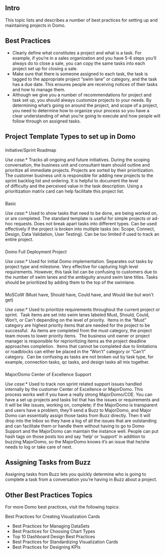 

Intro
-------

This topic lists and describes a number of best practices for setting up and maintaining projects in Domo.


 Best Practices
----------------


* Clearly define what constitutes a project and what is a task. For example, if you’re in a sales organization and you have 5-6 steps you’ll always do to close a sale, you can copy the same tasks into each project set up for closing a sale.
* Make sure that there is someone assigned to each task, the task is tagged to the appropriate project “swim lane” or category, and the task has a due date. This ensures people are receiving notices of their tasks and how to manage them.
* Although we give you a number of recommendations for project and task set up, you should always customize projects to your needs. By determining what’s going on around the project, and scope of a project, you need to determine how to organize your process so you have a clear understanding of what you’re going to execute and how people will follow through on assigned tasks.

Project Template Types to set up in Domo
------------------------------------------


###
 Initiative/Sprint Roadmap

*Use case:**
 Tracks all ongoing and future initiatives. During the scoping conversation, the business unit and consultant team should outline and prioritize all immediate projects. Projects are sorted by their prioritization. The customer business unit is responsible for adding new projects to the sprint backlog list and ordering. It is helpful to document the level of difficulty and the perceived value in the task description. Using a prioritization matrix card can help facilitate this project list.


###
 Basic

*Use case:**
 Used to show tasks that need to be done, are being worked on, or are completed. The standard template is useful for simple projects or ad-hoc requests. Does not break apart tasks into different types. Can be used effectively if the project is broken into multiple tasks (ex: Scope, Connect, Design, Data Validation, User Testing). Can be too limited if used to track an entire project.


###
 Domo Full Deployment Project

*Use case:**
 Used for initial Domo implementation. Separates out tasks by project type and milestone. Very effective for capturing high level requirements. However, this task list can be confusing to customers due to the number of swim lanes and the ambiguity around swim lane titles. Tasks should be prioritized by adding them to the top of the swimlane.


###
 MoSCoW (Must have, Should have, Could have, and Would like but won't get)

*Use case:**
 Used to prioritize requirements throughout the current project or sprint.  Task items are set into swim lanes labeled Must, Should, Could, Won’t, or Can’t depending on the level of priority.  Items in the “Must” category are highest priority items that are needed for the project to be successful.  As items are completed from the must category, the project team moves to lower priority items.  The business unit owner or project manager is responsible for reprioritizing items as the project deadline approaches completion.  Items that cannot be completed due to limitations or roadblocks can either be placed in the “Won’t” category or “Can’t” category.  Can be confusing as tasks are not broken out by task type, for example, connection tasks, qc tasks, and design tasks all mix together.


###
 Major/Domo Center of Excellence Support

*Use case:**
 Used to track non sprint related support issues handled internally by the customer Center of Excellence or MajorDomo. This process works well if you have a really strong MajorDomo/COE. You can have a set up projects and tasks list that has the issues or requirements and it will be like issues, working on, complete; if the MajorDomo is transparent and users have a problem, they’ll send a Buzz to MajorDomo, and Major Domo can essentially assign those tasks from Buzz directly. Then it will drop into the Inbox so they have a log of all the issues that are outstanding and can facilitate them or handle them without having to go to Domo Support and the MajorDomo can maintain the instance well. People can put hash tags on those posts too and say ‘help’ or ‘support’ in addition to buzzing MajorDomo, so the MajorDomo knows it’s an issue that he/she needs to log or take care of next.

Assigning Tasks from Buzz
---------------------------

Assigning tasks from Buzz lets you quickly determine who is going to complete a task from a conversation you’re having in Buzz about a project.

Other Best Practices Topics
-----------------------------

For more Domo best practices, visit the following topics:

 Best Practices for Creating Visualization Cards
* Best Practices for Managing DataSets
* Best Practices for Choosing Chart Types
* Top 10 Dashboard Design Best Practices
* Best Practices for Standardizing Visualization Cards
* Best Practices for Designing KPIs


